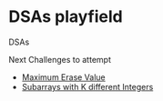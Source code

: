 # DSAs playfield
DSAs 

Next Challenges to attempt
- [Maximum Erase Value](https://leetcode.com/problems/maximum-erasure-value/)
- [Subarrays with K different Integers](https://leetcode.com/problems/subarrays-with-k-different-integers/)
